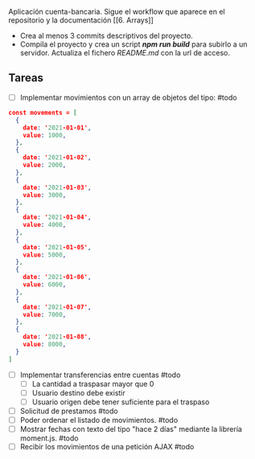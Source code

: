 Aplicación cuenta-bancaria. Sigue el workflow que aparece en el repositorio y la documentación [[6. Arrays]]

- Crea al menos 3 commits descriptivos del proyecto.
- Compila el proyecto y crea un script ***npm run build*** para subirlo a un servidor. Actualiza el fichero *README.md* con la url de acceso.



## Tareas

- [ ]  Implementar movimientos con un array de objetos del tipo: #todo 

```json
const movements = [
  {
    date: '2021-01-01',
    value: 1000,
  },
  {
    date: '2021-01-02',
    value: 2000,
  },
  {
    date: '2021-01-03',
    value: 3000,
  },
  {
    date: '2021-01-04',
    value: 4000,
  },
  {
    date: '2021-01-05',
    value: 5000,
  },
  {
    date: '2021-01-06',
    value: 6000,
  },
  {
    date: '2021-01-07',
    value: 7000,
  },
  {
    date: '2021-01-08',
    value: 8000,
  }
]

```

- [ ] Implementar transferencias entre cuentas #todo 
	- [ ] La cantidad a traspasar mayor que 0
	- [ ] Usuario destino debe existir
	- [ ] Usuario origen debe tener suficiente para el traspaso

- [ ] Solicitud de prestamos #todo 
- [ ] Poder ordenar el listado de movimientos. #todo 
- [ ] Mostrar fechas con texto del tipo "hace 2 días" mediante la librería moment.js. #todo 
- [ ] Recibir los movimientos de una petición AJAX #todo 